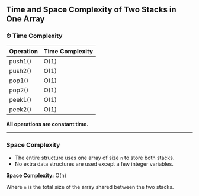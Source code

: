 ## Time and Space Complexity of Two Stacks in One Array

### ⏱ Time Complexity

| Operation | Time Complexity |
|-----------|-----------------|
| push1()   | O(1)            |
| push2()   | O(1)            |
| pop1()    | O(1)            |
| pop2()    | O(1)            |
| peek1()   | O(1)            |
| peek2()   | O(1)            |

 **All operations are constant time.**

---

###  Space Complexity

- The entire structure uses one array of size `n` to store both stacks.
- No extra data structures are used except a few integer variables.

 **Space Complexity:** O(n)

Where `n` is the total size of the array shared between the two stacks.
